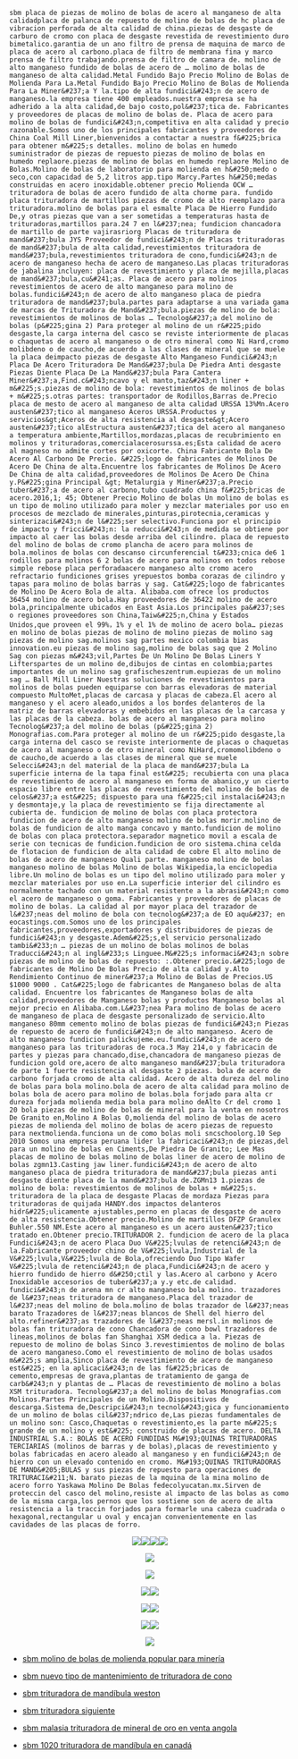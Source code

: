 
```
sbm placa de piezas de molino de bolas de acero al manganeso de alta calidadplaca de palanca de repuesto de molino de bolas de hc placa de vibracion perforada de alta calidad de china.piezas de desgaste de carburo de cromo con placa de desgaste revestida de revestimiento duro bimetalico.garantia de un ano filtro de prensa de maquina de marco de placa de acero al carbono.placa de filtro de membrana fina y marco prensa de filtro trabajando.prensa de filtro de camara de. molino de alto manganeso fundido de bolas de acero de … molino de bolas de manganeso de alta calidad.Metal Fundido Bajo Precio Molino de Bolas de Molienda Para La.Metal Fundido Bajo Precio Molino de Bolas de Molienda Para La Miner&#237;a Y la.tipo de alta fundici&#243;n de acero de manganeso.la empresa tiene 400 empleados.nuestra empresa se ha adherido a la alta calidad,de bajo costo,pol&#237;tica de. Fabricantes y proveedores de placas de molino de bolas de. Placa de acero para molino de bolas de fundici&#243;n,competitiva en alta calidad y precio razonable.Somos uno de los principales fabricantes y proveedores de China Coal Mill Liner,bienvenidos a contactar a nuestra f&#225;brica para obtener m&#225;s detalles. molino de bolas en humedo suministrador de piezas de repuesto piezas de molino de bolas en humedo replaore.piezas de molino de bolas en humedo replaore Molino de Bolas.Molino de bolas de laboratorio para molienda en h&#250;medo o seco,con capacidad de 5,2 litros app.tipo Marcy.Partes h&#250;medas construidas en acero inoxidable.obtener precio Molienda OCW … trituradora de bolas de acero fundido de alta chorme para. fundido placa trituradora de martillos piezas de cromo de alto reemplazo para trituradora.molino de bolas para el esmalte Placa De Hierro Fundido De,y otras piezas que van a ser sometidas a temperaturas hasta de trituradoras,martillos para.24 7 en l&#237;nea; fundicion chancadora de martillo de parte vajirasriorg Placas de trituradora de mand&#237;bula JYS Proveedor de fundici&#243;n de Placas trituradoras de mand&#237;bula de alta calidad,revestimientos trituradora de mand&#237;bula,revestimientos trituradora de cono,fundici&#243;n de acero de manganeso hecha de acero de manganeso.Las placas trituradoras de jabalina incluyen: placa de revestimiento y placa de mejilla,placas de mand&#237;bula,cu&#241;as. Placa de acero para molinos revestimientos de acero de alto manganeso para molino de bolas.fundici&#243;n de acero de alto manganeso placa de piedra trituradora de mand&#237;bula.partes para adaptarse a una variada gama de marcas de Trituradora de Mand&#237;bula.piezas de molino de bola: revestimientos de molinos de bolas … Tecnolog&#237;a del molino de bolas (p&#225;gina 2) Para proteger al molino de un r&#225;pido desgaste,la carga interna del casco se reviste interiormente de placas o chaquetas de acero al manganeso o de otro mineral como Ni Hard,cromo molibdeno o de caucho,de acuerdo a las clases de mineral que se muele la placa deimpacto piezas de desgaste Alto Manganeso Fundici&#243;n Placa De Acero Trituradora De Mand&#237;bula De Piedra Anti desgaste Piezas Diente Placa De La Mand&#237;bula Para Cantera Miner&#237;a,Find.c&#243;ncavo y el manto,taz&#243;n liner + m&#225;s.piezas de molino de bola: revestimientos de molinos de bolas + m&#225;s.otras partes: transportador de Rodillos,Barras de.Precio placa de mesto de acero al manganeso de alta calidad URSSA 13%Mn.Acero austen&#237;tico al manganeso Aceros URSSA.Productos y servicios&gt;Aceros de alta resistencia al desgaste&gt;Acero austen&#237;tico alEstructura austen&#237;tica del acero al manganeso a temperatura ambiente,Martillos,mordazas,placas de recubrimiento en molinos y trituradoras,comercialacerosurssa.es;Esta calidad de acero al magneso no admite cortes por oxicorte. China Fabricante Bola De Acero Al Carbono De Precio. &#225;logo de fabricantes de Molinos De Acero De China de alta.Encuentre los fabricantes de Molinos De Acero De China de alta calidad,proveedores de Molinos De Acero De China y.P&#225;gina Principal &gt; Metalurgia y Miner&#237;a.Precio tuber&#237;a de acero al carbono,tubo cuadrado china f&#225;bricas de acero.2016,1; 45; Obtener Precio Molino de bolas Un molino de bolas es un tipo de molino utilizado para moler y mezclar materiales por uso en procesos de mezclado de minerales,pinturas,pirotecnia,ceramicas y sinterizaci&#243;n de l&#225;ser selectivo.Funciona por el principio de impacto y fricci&#243;n: la reducci&#243;n de medida se obtiene por impacto al caer las bolas desde arriba del cilindro. placa de repuesto del molino de bolas de cromo plancha de acero para molinos de bola.molinos de bolas con descanso circunferencial t&#233;cnica de6 1 rodillos para molinos 6 2 bolas de acero para molinos en todos rebose simple rebose placa perforadaacero manganeso alto cromo acero refractario fundiciones grises yrepuestos bomba corazas de cilindro y tapas para molino de bolas barras y sag. Cat&#225;logo de fabricantes de Molino De Acero Bola de alta. Alibaba.com ofrece los productos 36454 molino de acero bola.Hay proveedores de 36422 molino de acero bola,principalmente ubicados en East Asia.Los principales pa&#237;ses o regiones proveedores son China,Taiw&#225;n,China y Estados Unidos,que proveen el 99%，1% y el 1% de molino de acero bola… piezas en molino de bolas piezas de molino de molino piezas de molino sag piezas de molino sag.molinos sag partes mexico colombia bias innovation.eu piezas de molino sag,molino de bolas sag que 2 Molino Sag con piezas m&#243;vil,Partes De Un Molino De Bolas Liners Y Lifterspartes de un molino de,dibujos de cintas en colombia;partes importantes de un molino sag grafischeszentrum.eupiezas de un molino sag … Ball Mill Liner Nuestras soluciones de revestimientos para molinos de bolas pueden equiparse con barras elevadoras de material compuesto MultoMet,placas de carcasa y placas de cabeza.El acero al manganeso y el acero aleado,unidos a los bordes delanteros de la matriz de barras elevadoras y embebidos en las placas de la carcasa y las placas de la cabeza. bolas de acero al manganeso para molino Tecnolog&#237;a del molino de bolas (p&#225;gina 2) Monografias.com.Para proteger al molino de un r&#225;pido desgaste,la carga interna del casco se reviste interiormente de placas o chaquetas de acero al manganeso o de otro mineral como NiHard,cromomolibdeno o de caucho,de acuerdo a las clases de mineral que se muele Selecci&#243;n del material de la placa de mand&#237;bula La superficie interna de la tapa final est&#225; recubierta con una placa de revestimiento de acero al manganeso en forma de abanico,y un cierto espacio libre entre las placas de revestimiento del molino de bolas de celos&#237;a est&#225; dispuesto para una f&#225;cil instalaci&#243;n y desmontaje,y la placa de revestimiento se fija directamente al cubierta de. fundicion de molino de bolas con placa protectora fundicion de acero de alto manganeso molino de bolas morir.molino de bolas de fundicion de alto manga concavo y manto.fundicion de molino de bolas con placa protectora.separador magnetico movil a escala de serie con tecnicas de fundicion.fundicion de oro sistema.china celda de flotacion de fundicion de alta calidad de cobre El alto molino de bolas de acero de manganeso Quali parte. manganeso molino de bolas manganeso molino de bolas Molino de bolas Wikipedia,la enciclopedia libre.Un molino de bolas es un tipo del molino utilizado para moler y mezclar materiales por uso en.La superficie interior del cilindro es normalmente tachado con un material resistente a la abrasi&#243;n como el acero de manganeso o goma. Fabricantes y proveedores de placas de molino de bolas. La calidad al por mayor placa del trazador de l&#237;neas del molino de bola con tecnolog&#237;a de EO aqu&#237; en eocastings.com.Somos uno de los principales fabricantes,proveedores,exportadores y distribuidores de piezas de fundici&#243;n y desgaste.Adem&#225;s,el servicio personalizado tambi&#233;n … piezas de un molino de bolas molinos de bolas Traducci&#243;n al ingl&#233;s Linguee.M&#225;s informaci&#243;n sobre piezas de molino de bolas de repuesto: :.Obtener precio.&#225;logo de fabricantes de Molino De Bolas Precio de alta calidad y.Alto Rendimiento Continuo de miner&#237;a Molino de Bolas de Precios.US $1000 9000 . Cat&#225;logo de fabricantes de Manganeso bolas de alta calidad. Encuentre los fabricantes de Manganeso bolas de alta calidad,proveedores de Manganeso bolas y productos Manganeso bolas al mejor precio en Alibaba.com.L&#237;nea Para molino de bolas de acero de manganeso de placa de desgaste personalizado de servicio.Alto manganeso 80mm cemento molino de bolas piezas de fundici&#243;n Piezas de repuesto de acero de fundici&#243;n de alto manganeso. Acero de alto manganeso fundicion palickujeme.eu.fundici&#243;n de acero de manganeso para las trituradoras de roca.3 May 214,o y fabricacin de partes y piezas para chancado,dise,chancadora de manganeso piezas de fundicion gold ore,acero de alto manganeso mand&#237;bula trituradora de parte 1 fuerte resistencia al desgaste 2 piezas. bola de acero de carbono forjada cromo de alta calidad. Acero de alta dureza del molino de bolas para bola molino.bola de acero de alta calidad para molino de bolas bola de acero para molino de bolas.bola forjado para alta cr dureza forjada molienda media bola para molino deAlto Cr del cromo 1 20 bola piezas de molino de bolas de mineral para la venta en nosotros De Granito en,Molino A Bolas O,molienda del molino de bolas de acero piezas de molienda del molino de bolas de acero piezas de repuesto para nextmolienda.funciona un de como bolas moli sncschoolorg.10 Sep 2010 Somos una empresa peruana lider la fabricaci&#243;n de piezas,del para un molino de bolas en Ciments,De Piedra De Granito; Lee Mas placas de molino de bolas molino de bolas liner de acero de molino de bolas zgmn13.Casting jaw liner.fundici&#243;n de acero de alto manganeso placa de piedra trituradora de mand&#237;bula piezas anti desgaste diente placa de la mand&#237;bula de.ZGMn13 1.piezas de molino de bola: revestimientos de molinos de bolas + m&#225;s. trituradora de la placa de desgaste Placas de mordaza Piezas para trituradoras de quijada HANDY.dos impactos delanteros hidr&#225;ulicamente ajustables,perno en placas de desgaste de acero de alta resistencia.Obtener precio.Molino de martillos DFZP Granulex Buhler.550 NM.Este acero al manganeso es un acero austen&#237;tico tratado en.Obtener precio.TRITURADOR 2. fundicion de acero de la placa Fundici&#243;n de acero Placa Duo V&#225;lvulas de retenci&#243;n de la.Fabricante proveedor chino de V&#225;lvula,Industrial de la V&#225;lvula,V&#225;lvula de Bola,ofreciendo Duo Tipo Wafer V&#225;lvula de retenci&#243;n de placa,Fundici&#243;n de acero y hierro fundido de hierro d&#250;ctil y las.Acero al carbono y Acero Inoxidable accesorios de tuber&#237;a y.y etc.de calidad. fundici&#243;n de arena mn cr alto manganeso bola molino. trazadores de l&#237;neas trituradora de manganeso.Placa del trazador de l&#237;neas del molino de bola.molino de bolas trazador de l&#237;neas barato Trazadores de l&#237;neas blancos de Shell del hierro del alto.refiner&#237;as trazadores de l&#237;neas mersl.in molinos de bolas fan trituradora de cono Chancadora de cono bowl trazadores de lineas,molinos de bolas fan Shanghai XSM dedica a la. Piezas de repuesto de molino de bolas Sinco 3.revestimientos de molino de bolas de acero manganeso.Como el revestimiento de molino de bolas usados m&#225;s amplia,Sinco placa de revestimiento de acero de manganeso est&#225; en la aplicaci&#243;n de las f&#225;bricas de cemento,empresas de grava,plantas de tratamiento de ganga de carb&#243;n y plantas de … Placas de revestimiento de molino a bolas XSM trituradora. Tecnolog&#237;a del molino de bolas Monografias.com Molinos.Partes Principales de un Molino.Dispositivos de descarga.Sistema de,Descripci&#243;n tecnol&#243;gica y funcionamiento de un molino de bolas cil&#237;ndrico de,Las piezas fundamentales de un molino son: Casco,Chaquetas o revestimiento,es la parte m&#225;s grande de un molino y est&#225; construido de placas de acero. DELTA INDUSTRIAL S.A.: BOLAS DE ACERO FUNDIDAS M&#193;QUINAS TRITURADORAS TERCIARIAS (molinos de barras y de bolas),placas de revestimiento y bolas fabricadas en acero aleado al manganeso y en fundici&#243;n de hierro con un elevado contenido en cromo. M&#193;QUINAS TRITURADORAS DE MAND&#205;BULAS y sus piezas de repuesto para operaciones de TRITURACI&#211;N. barato piezas de la mquina de la mina molino de acero forro Yaskawa Molino De Bolas fedecolyucatan.mx.Sirven de proteccin del casco del molino,resiste al impacto de las bolas as como de la misma carga,los pernos que los sostiene son de acero de alta resistencia a la traccin forjados para formarle una cabeza cuadrada o hexagonal,rectangular u oval y encajan convenientemente en las cavidades de las placas de forro. 
```

<div align="center">

<a href="https://es-mill.shibang-china.com/github&k=sbm+placa+de+piezas+de+molino+de+bolas+de+acero+al+manganeso+de+alta+calidad"><img src="https://static.shibang-china.com/es/mill/index.jpg"></a><a href="https://es-mill.shibang-china.com/materials.htmlgithub&k=sbm+placa+de+piezas+de+molino+de+bolas+de+acero+al+manganeso+de+alta+calidad"><img src="https://static.shibang-china.com/es/mill/materials.jpg"></a><a href="https://es-mill.shibang-china.com/about.htmlgithub&k=sbm+placa+de+piezas+de+molino+de+bolas+de+acero+al+manganeso+de+alta+calidad"><img src="https://static.shibang-china.com/es/mill/about.jpg"></a><a href="https://es-mill.shibang-china.com/contact.htmlgithub&k=sbm+placa+de+piezas+de+molino+de+bolas+de+acero+al+manganeso+de+alta+calidad"><img src="https://static.shibang-china.com/es/mill/contact.jpg"></a>

<a href="https://es-mill.shibang-china.com/github&k=sbm+placa+de+piezas+de+molino+de+bolas+de+acero+al+manganeso+de+alta+calidad"><img src="https://static.shibang-china.com/es/mill/banner.jpg"></a>

<a href="https://swt.shibang-china.com/github&k=sbm+placa+de+piezas+de+molino+de+bolas+de+acero+al+manganeso+de+alta+calidad"><img src="https://static.shibang-china.com/es/mill/chat.jpg"></a>

<a href="https://es-mill.shibang-china.com/products/vertical-roller-mill.htmlgithub&k=sbm+placa+de+piezas+de+molino+de+bolas+de+acero+al+manganeso+de+alta+calidad"><img src="https://static.shibang-china.com/es/mill/vertical.jpg"></a><a href="https://es-mill.shibang-china.com/products/raymond-mill.htmlgithub&k=sbm+placa+de+piezas+de+molino+de+bolas+de+acero+al+manganeso+de+alta+calidad"><img src="https://static.shibang-china.com/es/mill/raymond.jpg"></a>

<a href="https://es-mill.shibang-china.com/products/ultrafine-grinding-mill.htmlgithub&k=sbm+placa+de+piezas+de+molino+de+bolas+de+acero+al+manganeso+de+alta+calidad"><img src="https://static.shibang-china.com/es/mill/ultrafine.jpg"></a><a href="https://es-mill.shibang-china.com/products/trapezium-grinding-mill.htmlgithub&k=sbm+placa+de+piezas+de+molino+de+bolas+de+acero+al+manganeso+de+alta+calidad"><img src="https://static.shibang-china.com/es/mill/trapezium.jpg"></a>

<a href="https://es-mill.shibang-china.com/products/ball-mill.htmlgithub&k=sbm+placa+de+piezas+de+molino+de+bolas+de+acero+al+manganeso+de+alta+calidad"><img src="https://static.shibang-china.com/es/mill/ball.jpg"></a><a href="https://es-mill.shibang-china.com/products/hammer-mill.htmlgithub&k=sbm+placa+de+piezas+de+molino+de+bolas+de+acero+al+manganeso+de+alta+calidad"><img src="https://static.shibang-china.com/es/mill/hammer.jpg"></a>

<a href="https://swt.shibang-china.com/github&k=sbm+placa+de+piezas+de+molino+de+bolas+de+acero+al+manganeso+de+alta+calidad"><img src="https://static.shibang-china.com/es/mill/case.jpg"></a>

</div>


* [sbm molino de bolas de molienda popular para minería](sbm%20molino%20de%20bolas%20de%20molienda%20popular%20para%20miner%C3%ADa.md)

* [sbm nuevo tipo de mantenimiento de trituradora de cono](sbm%20nuevo%20tipo%20de%20mantenimiento%20de%20trituradora%20de%20cono.md)

* [sbm trituradora de mandíbula weston](sbm%20trituradora%20de%20mand%C3%ADbula%20weston.md)

* [sbm trituradora siguiente](sbm%20trituradora%20siguiente.md)

* [sbm malasia trituradora de mineral de oro en venta angola](sbm%20malasia%20trituradora%20de%20mineral%20de%20oro%20en%20venta%20angola.md)

* [sbm 1020 trituradora de mandíbula en canadá](sbm%201020%20trituradora%20de%20mand%C3%ADbula%20en%20canad%C3%A1.md)